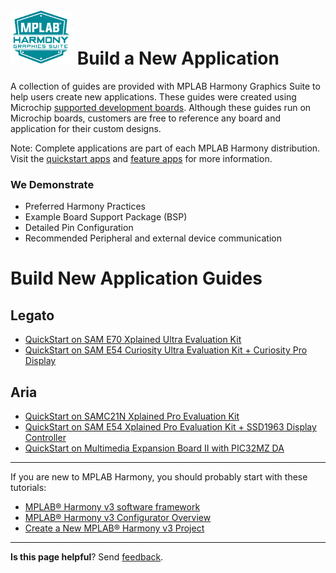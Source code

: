 # ![Microchip Technology](images/mhgs.png) Build a New Application

A collection of guides are provided with MPLAB Harmony Graphics Suite to help users create new applications. These guides were created using Microchip [supported development boards](Supported-Development-Boards). Although these guides run on Microchip boards, customers are free to reference any board and application for their custom designs.

Note: Complete applications are part of each MPLAB Harmony distribution. Visit the [quickstart apps](https://github.com/Microchip-MPLAB-Harmony/gfx/tree/master/apps) and [feature apps](https://github.com/Microchip-MPLAB-Harmony/gfx_apps/tree/master/apps) for more information.

### We Demonstrate
* Preferred Harmony Practices
* Example Board Support Package (BSP)
* Detailed Pin Configuration
* Recommended Peripheral and external device communication

# Build New Application Guides

## Legato

* [QuickStart on SAM E70 Xplained Ultra Evaluation Kit](QuickStart-SAME70-Xplained-Ultra-Evaluation-Kit)
* [QuickStart on SAM E54 Curiosity Ultra Evaluation Kit + Curiosity Pro Display](QuickStart-on-SAME54-Curiosity-Ultra-Evaluation-Kit-CPRO)

## Aria

* [QuickStart on SAMC21N Xplained Pro Evaluation Kit](QuickStart-SAMC21N-Xplained-Pro-Evaluation-Kit)
* [QuickStart on SAM E54 Xplained Pro Evaluation Kit + SSD1963 Display Controller](QuickStart-on-SAME54-Xplained-Pro-Evaluation-Kit--SSD1963)
* [QuickStart on Multimedia Expansion Board II with PIC32MZ DA](QuickStart-on-Multimedia-Expansion-Board-II-with-PIC32MZ-DA-WQVGA)
<!-- * [QuickStart on Curiosity 2.0 PIC32MZEF Development Board](Quickstart-Curiosity-2.0-PIC32MZEF-Development-Board) -->

***

If you are new to MPLAB Harmony, you should probably start with these tutorials:

* [MPLAB® Harmony v3 software framework](https://microchipdeveloper.com/harmony3:start) 
* [MPLAB® Harmony v3 Configurator Overview](https://microchipdeveloper.com/harmony3:mhc-overview)
* [Create a New MPLAB® Harmony v3 Project](https://microchipdeveloper.com/harmony3:new-proj)

***

**Is this page helpful**? Send [feedback](issues).

